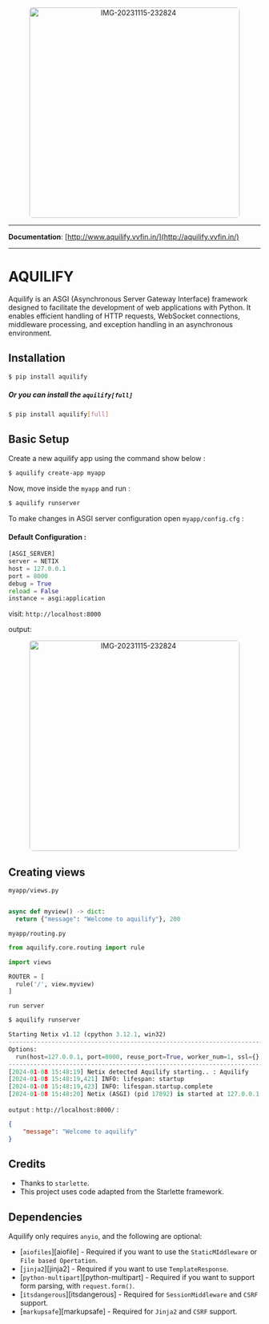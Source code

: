 
<div align="center">
  <a href="#"><img src="https://i.ibb.co/jTwBsqH/aquilify.png" alt="IMG-20231115-232824" style="border-radius: 6px;" width="420px" alt="Aquilify"></a>
</div>

---

**Documentation**: [http://www.aquilify.vvfin.in/](http://aquilify.vvfin.in/)

---

# AQUILIFY

Aquilify is an ASGI (Asynchronous Server Gateway Interface) framework designed to facilitate the development of web applications with Python. It enables efficient handling of HTTP requests, WebSocket connections, middleware processing, and exception handling in an asynchronous environment.

## Installation

```bash
$ pip install aquilify
```

##### Or you can install the `aquilify[full]`

```bash
$ pip install aquilify[full]
```

## Basic Setup

Create a new aquilify app using the command show below :

```bash
$ aquilify create-app myapp
```
Now, move inside the `myapp` and run :

```bash
$ aquilify runserver
```

To make changes in ASGI server configuration open `myapp/config.cfg` :

#### Default Configuration :

```python
[ASGI_SERVER]
server = NETIX
host = 127.0.0.1
port = 8000
debug = True
reload = False
instance = asgi:application
```

visit: `http://localhost:8000`

output: 
<div align="center">
  <a href="#"><img src="https://i.ibb.co/Yy8sX0q/setup.png" alt="IMG-20231115-232824" style="border-radius: 6px;" width="420px" alt="Aquilify"></a>
</div>

## Creating views

`myapp/views.py`

```python

async def myview() -> dict:
  return {"message": "Welcome to aquilify"}, 200
```

`myapp/routing.py`

```python
from aquilify.core.routing import rule

import views

ROUTER = [
  rule('/', view.myview)
]
```

`run server`

```bash
$ aquilify runserver
```

```python
Starting Netix v1.12 (cpython 3.12.1, win32)
------------------------------------------------------------------------
Options:
  run(host=127.0.0.1, port=8000, reuse_port=True, worker_num=1, ssl={}, debug=True, app=asgi:application, log_level=DEBUG)
------------------------------------------------------------------------
[2024-01-08 15:48:19] Netix detected Aquilify starting.. : Aquilify
[2024-01-08 15:48:19,421] INFO: lifespan: startup
[2024-01-08 15:48:19,423] INFO: lifespan.startup.complete
[2024-01-08 15:48:20] Netix (ASGI) (pid 17892) is started at 127.0.0.1 port 8000
```

`output` : `http://localhost:8000/` :

```json
{
    "message": "Welcome to aquilify"
}
```

## Credits
- Thanks to `starlette`.
- This project uses code adapted from the Starlette framework.

## Dependencies


Aquilify only requires `anyio`, and the following are optional:

* [`aiofiles`][aiofile] - Required if you want to use the `StaticMIddleware` or `File based Opertation`.
* [`jinja2`][jinja2] - Required if you want to use `TemplateResponse`.
* [`python-multipart`][python-multipart] - Required if you want to support form parsing, with `request.form()`.
* [`itsdangerous`][itsdangerous] - Required for `SessionMiddleware` and `CSRF` support.
* [`markupsafe`][markupsafe] - Required for `Jinja2` and `CSRF` support.